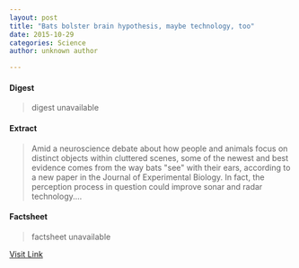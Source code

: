 ```yaml
---
layout: post
title: "Bats bolster brain hypothesis, maybe technology, too"
date: 2015-10-29
categories: Science
author: unknown author

---
```



#### Digest
>digest unavailable

#### Extract
>Amid a neuroscience debate about how people and animals focus on distinct objects within cluttered scenes, some of the newest and best evidence comes from the way bats "see" with their ears, according to a new paper in the Journal of Experimental Biology. In fact, the perception process in question could improve sonar and radar technology....

#### Factsheet
>factsheet unavailable

[Visit Link](http://phys.org/news327315726.html)


